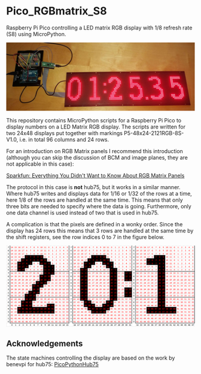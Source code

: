 # Pico_RGBmatrix_S8
Raspberry Pi Pico controlling a LED matrix RGB display with 1/8 refresh rate (S8) using MicroPython.

![RGB Matrix display.](https://github.com/anadyn/Pico_RGBmatrix_S8/blob/main/RGBdisplay_front.jpg)

This repository contains MicroPython scripts for a Raspberry Pi Pico to display numbers on a LED Matrix RGB display. The scripts are written for two 24x48 displays put together with markings P5-48x24-2121RGB-8S-V1.0, i.e. in total 96 columns and 24 rows.

For an introduction on RGB Matrix panels I recommend this introduction (although you can skip the discussion of BCM and image planes, they are not applicable in this case):

[Sparkfun: Everything You Didn't Want to Know About RGB Matrix Panels](https://www.sparkfun.com/news/2650)

The protocol in this case is **not** hub75, but it works in a similar manner. Where hub75 writes and displays data for 1/16 or 1/32 of the rows at a time, here 1/8 of the rows are handled at the same time. This means that only three bits are needed to specify where the data is going. Furthermore, only one data channel is used instead of two that is used in hub75. 

A complication is that the pixels are defined in a wonky order. Since the display has 24 rows this means that 3 rows are handled at the same time by the shift registers, see the row indices 0 to 7 in the figure below.


![Ordering of pixels.](https://github.com/anadyn/Pico_RGBmatrix_S8/blob/main/example_ordering_of_pixels.png)


## Acknowledgements

The state machines controlling the display are based on the work by benevpi for hub75: [PicoPythonHub75](https://github.com/benevpi/PicoPythonHub75)

